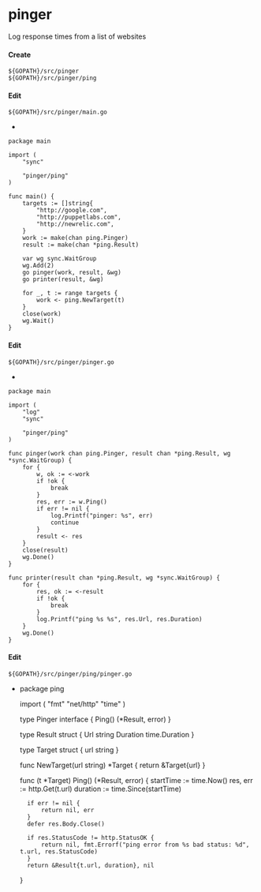 # pinger

Log response times from a list of websites

#### Create

	${GOPATH}/src/pinger
	${GOPATH}/src/pinger/ping

#### Edit

	${GOPATH}/src/pinger/main.go

-

	package main

	import (
		"sync"

		"pinger/ping"
	)

	func main() {
		targets := []string{
			"http://google.com",
			"http://puppetlabs.com",
			"http://newrelic.com",
		}
		work := make(chan ping.Pinger)
		result := make(chan *ping.Result)

		var wg sync.WaitGroup
		wg.Add(2)
		go pinger(work, result, &wg)
		go printer(result, &wg)

		for _, t := range targets {
			work <- ping.NewTarget(t)
		}
		close(work)
		wg.Wait()
	}

#### Edit

    ${GOPATH}/src/pinger/pinger.go

-

	package main

	import (
		"log"
		"sync"

		"pinger/ping"
	)

	func pinger(work chan ping.Pinger, result chan *ping.Result, wg *sync.WaitGroup) {
		for {
			w, ok := <-work
			if !ok {
				break
			}
			res, err := w.Ping()
			if err != nil {
				log.Printf("pinger: %s", err)
				continue
			}
			result <- res
		}
		close(result)
		wg.Done()
	}

	func printer(result chan *ping.Result, wg *sync.WaitGroup) {
		for {
			res, ok := <-result
			if !ok {
				break
			}
			log.Printf("ping %s %s", res.Url, res.Duration)
		}
		wg.Done()
	}

#### Edit

    ${GOPATH}/src/pinger/ping/pinger.go

-
    package ping

	import (
		"fmt"
		"net/http"
		"time"
	)

	type Pinger interface {
		Ping() (*Result, error)
	}

	type Result struct {
		Url      string
		Duration time.Duration
	}

	type Target struct {
		url string
	}

	func NewTarget(url string) *Target {
		return &Target{url}
	}

	func (t *Target) Ping() (*Result, error) {
		startTime := time.Now()
		res, err := http.Get(t.url)
		duration := time.Since(startTime)

		if err != nil {
			return nil, err
		}
		defer res.Body.Close()

		if res.StatusCode != http.StatusOK {
			return nil, fmt.Errorf("ping error from %s bad status: %d", t.url, res.StatusCode)
		}
		return &Result{t.url, duration}, nil
	}
